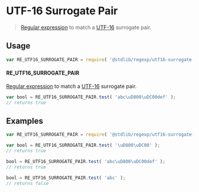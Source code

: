 # UTF-16 Surrogate Pair

> [Regular expression][mdn-regexp] to match a [UTF-16][utf-16] surrogate pair.


<section class="usage">

## Usage

``` javascript
var RE_UTF16_SURROGATE_PAIR = require( '@stdlib/regexp/utf16-surrogate-pair' );
```

#### RE_UTF16_SURROGATE_PAIR

[Regular expression][mdn-regexp] to match a [UTF-16][utf-16] surrogate pair. 

``` javascript
var bool = RE_UTF16_SURROGATE_PAIR.test( 'abc\uD800\uDC00def' );
// returns true
```

</section>

<!-- /.usage -->


<section class="examples">

## Examples

``` javascript
var RE_UTF16_SURROGATE_PAIR = require( '@stdlib/regexp/utf16-surrogate-pair' );

var bool = RE_UTF16_SURROGATE_PAIR.test( '\uD800\uDC00' );
// returns true

bool = RE_UTF16_SURROGATE_PAIR.test( 'abc\uD800\uDC00def' );
// returns true

bool = RE_UTF16_SURROGATE_PAIR.test( 'abc' );
// returns false
```

</section>

<!-- /.examples -->


<section class="links">

[mdn-regexp]: https://developer.mozilla.org/en-US/docs/Web/JavaScript/Guide/Regular_Expressions
[utf-16]: https://en.wikipedia.org/wiki/UTF-16

</section>

<!-- /.links -->

